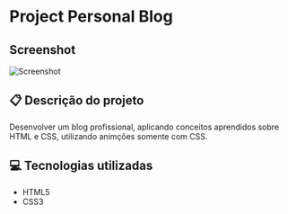 # Project Personal Blog 

## Screenshot
![Screenshot](./personalBlog.gif)

## 📋 Descrição do projeto
Desenvolver um blog profissional, aplicando conceitos aprendidos sobre HTML e CSS, utilizando animções somente com CSS.

## 💻 Tecnologias utilizadas
- HTML5
- CSS3




